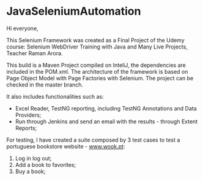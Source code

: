 # JavaSeleniumAutomation

Hi everyone,

This Selenium Framework was created as a Final Project of the Udemy course: Selenium WebDriver Training with Java and Many Live Projects, Teacher Raman Arora.

This build is a Maven Project compiled on InteliJ, the dependencies are included in the POM.xml. The architecture of the framework is based on Page Object Model with Page Factories with Selenium. The project can be checked in the master branch. 

It also includes functionalities such as:
- Excel Reader, TestNG reporting, including TestNG Annotations and Data Providers;
- Run through Jenkins and send an email with the results - through Extent Reports; 

For testing, I have created a suite composed by 3 test cases to test a portuguese bookstore website - www.wook.pt:
1. Log in log out;
2. Add a book to favorites;
3. Buy a book;
